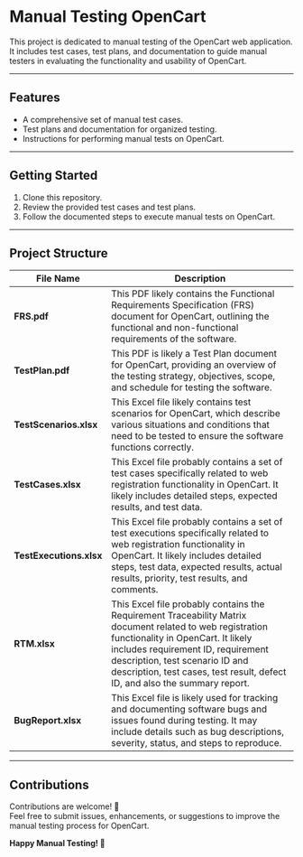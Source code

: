 # Manual Testing OpenCart

This project is dedicated to manual testing of the OpenCart web application.  
It includes test cases, test plans, and documentation to guide manual testers in evaluating the functionality and usability of OpenCart.

---

## Features
- A comprehensive set of manual test cases.  
- Test plans and documentation for organized testing.  
- Instructions for performing manual tests on OpenCart.  

---

## Getting Started
1. Clone this repository.  
2. Review the provided test cases and test plans.  
3. Follow the documented steps to execute manual tests on OpenCart.  

---

## Project Structure

| File Name                  | Description |
|-----------------------------|-------------|
| **FRS.pdf**       | This PDF likely contains the Functional Requirements Specification (FRS) document for OpenCart, outlining the functional and non-functional requirements of the software. |
| **TestPlan.pdf**  | This PDF is likely a Test Plan document for OpenCart, providing an overview of the testing strategy, objectives, scope, and schedule for testing the software. |
| **TestScenarios.xlsx** | This Excel file likely contains test scenarios for OpenCart, which describe various situations and conditions that need to be tested to ensure the software functions correctly. |
| **TestCases.xlsx** | This Excel file probably contains a set of test cases specifically related to web registration functionality in OpenCart. It likely includes detailed steps, expected results, and test data. |
| **TestExecutions.xlsx** | This Excel file probably contains a set of test executions specifically related to web registration functionality in OpenCart. It likely includes detailed steps, test data, expected results, actual results, priority, test results, and comments. |
| **RTM.xlsx**      | This Excel file probably contains the Requirement Traceability Matrix document related to web registration functionality in OpenCart. It likely includes requirement ID, requirement description, test scenario ID and description, test cases, test result, defect ID, and also the summary report. |
| **BugReport.xlsx** | This Excel file is likely used for tracking and documenting software bugs and issues found during testing. It may include details such as bug descriptions, severity, status, and steps to reproduce. |

---

## Contributions
Contributions are welcome! 🎉  
Feel free to submit issues, enhancements, or suggestions to improve the manual testing process for OpenCart.  

**Happy Manual Testing! 🚀**
